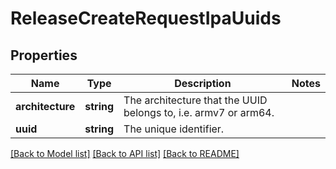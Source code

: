# ReleaseCreateRequestIpaUuids

## Properties
Name | Type | Description | Notes
------------ | ------------- | ------------- | -------------
**architecture** | **string** | The architecture that the UUID belongs to, i.e. armv7 or arm64. | 
**uuid** | **string** | The unique identifier. | 

[[Back to Model list]](../README.md#documentation-for-models) [[Back to API list]](../README.md#documentation-for-api-endpoints) [[Back to README]](../README.md)


